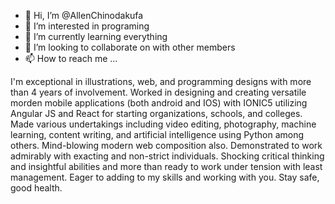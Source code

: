 - 👋 Hi, I’m @AllenChinodakufa
- 👀 I’m interested in programing
- 🌱 I’m currently learning everything
- 💞️ I’m looking to collaborate on with other members
- 📫 How to reach me ...

I'm exceptional in illustrations, web, and programming designs with more than 4 years of involvement. Worked in designing and creating versatile morden mobile applications (both android and IOS) with IONIC5 utilizing Angular JS and React for starting organizations, schools, and colleges. Made various undertakings including video editing, photography, machine learning, content writing, and artificial intelligence using Python among others. Mind-blowing modern web composition also. Demonstrated to work admirably with exacting and non-strict individuals. Shocking critical thinking and insightful abilities and more than ready to work under tension with least management. Eager to adding to my skills and working with you. Stay safe, good health.

<!---
AllenChinodakufa/AllenChinodakufa is a ✨ special ✨ repository because its `README.md` (this file) appears on your GitHub profile.
You can click the Preview link to take a look at your changes.
--->

